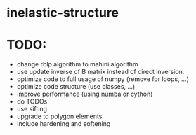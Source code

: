 # inelastic-structure

# TODO:

- change rblp algorithm to mahini algorithm
- use update inverse of B matrix instead of direct inversion.
- optimize code to full usage of numpy (remove for loops, ...)
- optimize code structure (use classes, ...)
- improve performance (using numba or cython)
- do TODOs
- use sifting
- upgrade to polygon elements
- include hardening and softening
